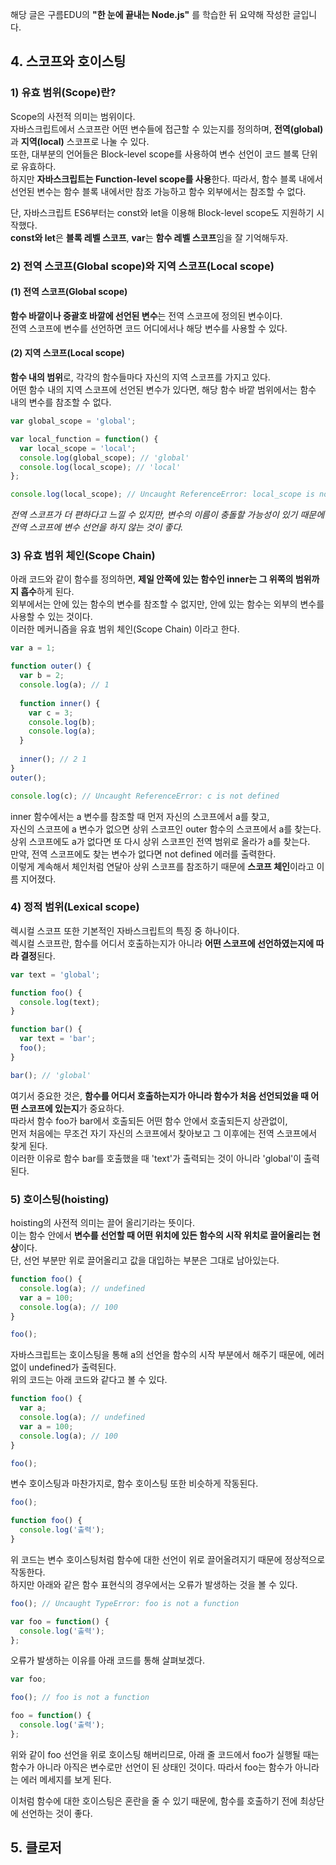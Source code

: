 해당 글은 구름EDU의 **"한 눈에 끝내는 Node.js"** 를 학습한 뒤 요약해 작성한 글입니다.

## 4. 스코프와 호이스팅
### 1) 유효 범위(Scope)란?
Scope의 사전적 의미는 범위이다.  
자바스크립트에서 스코프란 어떤 변수들에 접근할 수 있는지를 정의하며, 
**전역(global)** 과 **지역(local)** 스코프로 나눌 수 있다.  
또한, 대부분의 언어들은 Block-level scope를 사용하여 변수 선언이 코드 블록 단위로 유효하다.  
하지만 **자바스크립트는 Function-level scope를 사용**한다. 따라서, 함수 블록 내에서
선언된 변수는 함수 블록 내에서만 참조 가능하고 함수 외부에서는 참조할 수 없다.

단, 자바스크립트 ES6부터는 const와 let을 이용해 Block-level scope도 지원하기 시작했다.  
**const와 let**은 **블록 레벨 스코프**, **var**는 **함수 레벨 스코프**임을 잘 기억해두자.  

### 2) 전역 스코프(Global scope)와 지역 스코프(Local scope)
#### (1) 전역 스코프(Global scope)
**함수 바깥이나 중괄호 바깥에 선언된 변수**는 전역 스코프에 정의된 변수이다.    
전역 스코프에 변수를 선언하면 코드 어디에서나 해당 변수를 사용할 수 있다.   

#### (2) 지역 스코프(Local scope)
**함수 내의 범위**로, 각각의 함수들마다 자신의 지역 스코프를 가지고 있다.  
어떤 함수 내의 지역 스코프에 선언된 변수가 있다면, 해당 함수 바깥 범위에서는 함수 내의 변수를 참조할 수 없다. 
```js
var global_scope = 'global';

var local_function = function() {
  var local_scope = 'local';
  console.log(global_scope); // 'global'
  console.log(local_scope); // 'local'
};

console.log(local_scope); // Uncaught ReferenceError: local_scope is not defined
```

*전역 스코프가 더 편하다고 느낄 수 있지만, 변수의 이름이 충돌할 가능성이 있기 때문에 전역 스코프에 변수 선언을 하지 않는 것이 좋다.*

### 3) 유효 범위 체인(Scope Chain)
아래 코드와 같이 함수를 정의하면, **제일 안쪽에 있는 함수인 inner는 그 위쪽의 범위까지 흡수**하게 된다.  
외부에서는 안에 있는 함수의 변수를 참조할 수 없지만, 안에 있는 함수는 외부의 변수를 사용할 수 있는 것이다.  
이러한 메커니즘을 유효 범위 체인(Scope Chain) 이라고 한다.
```js
var a = 1;

function outer() {
  var b = 2;
  console.log(a); // 1
  
  function inner() {
    var c = 3;
    console.log(b); 
    console.log(a);
  }
  
  inner(); // 2 1
}
outer();

console.log(c); // Uncaught ReferenceError: c is not defined
```

inner 함수에서는 a 변수를 참조할 때 먼저 자신의 스코프에서 a를 찾고,  
자신의 스코프에 a 변수가 없으면 상위 스코프인 outer 함수의 스코프에서 a를 찾는다.  
상위 스코프에도 a가 없다면 또 다시 상위 스코프인 전역 범위로 올라가 a를 찾는다.  
만약, 전역 스코프에도 찾는 변수가 없다면 not defined 에러를 출력한다.  
이렇게 계속해서 체인처럼 연달아 상위 스코프를 참조하기 때문에 **스코프 체인**이라고 이름 지어졌다.

### 4) 정적 범위(Lexical scope)
렉시컬 스코프 또한 기본적인 자바스크립트의 특징 중 하나이다.  
렉시컬 스코프란, 함수를 어디서 호출하는지가 아니라 **어떤 스코프에 선언하였는지에 따라 결정**된다.  
```js
var text = 'global';

function foo() {
  console.log(text);
}

function bar() {
  var text = 'bar';
  foo();
}

bar(); // 'global'
```

여기서 중요한 것은, **함수를 어디서 호출하는지가 아니라 함수가 처음 선언되었을 때 어떤 스코프에 있는지**가 중요하다.  
따라서 함수 foo가 bar에서 호출되든 어떤 함수 안에서 호출되든지 상관없이,  
먼저 처음에는 무조건 자기 자신의 스코프에서 찾아보고 그 이후에는 전역 스코프에서 찾게 된다.  
이러한 이유로 함수 bar를 호출했을 때 'text'가 출력되는 것이 아니라 'global'이 출력된다.  

### 5) 호이스팅(hoisting)
hoisting의 사전적 의미는 끌어 올리기라는 뜻이다.  
이는 함수 안에서 **변수를 선언할 때 어떤 위치에 있든 함수의 시작 위치로 끌어올리는 현상**이다.  
단, 선언 부분만 위로 끌어올리고 값을 대입하는 부분은 그대로 남아있는다.  
```js
function foo() {
  console.log(a); // undefined
  var a = 100;
  console.log(a); // 100
}

foo();
```
자바스크립트는 호이스팅을 통해 a의 선언을 함수의 시작 부분에서 해주기 때문에, 에러 없이 undefined가 출력된다.  
위의 코드는 아래 코드와 같다고 볼 수 있다.
```js
function foo() {
  var a;
  console.log(a); // undefined
  var a = 100;
  console.log(a); // 100
}

foo();
```

변수 호이스팅과 마찬가지로, 함수 호이스팅 또한 비슷하게 작동된다.
```js
foo();

function foo() {
  console.log('출력');
}
```
위 코드는 변수 호이스팅처럼 함수에 대한 선언이 위로 끌어올려지기 때문에 정상적으로 작동한다.  
하지만 아래와 같은 함수 표현식의 경우에서는 오류가 발생하는 것을 볼 수 있다.
```js
foo(); // Uncaught TypeError: foo is not a function

var foo = function() {
  console.log('출력');
};
```
오류가 발생하는 이유를 아래 코드를 통해 살펴보겠다.
```js
var foo;

foo(); // foo is not a function

foo = function() {
  console.log('출력');
};
```
위와 같이 foo 선언을 위로 호이스팅 해버리므로, 아래 줄 코드에서 foo가 실행될 때는 함수가 아니라 아직은 변수로만 선언이 된 상태인 것이다. 
따라서 foo는 함수가 아니라는 에러 메세지를 보게 된다.  

이처럼 함수에 대한 호이스팅은 혼란을 줄 수 있기 때문에, 함수를 호출하기 전에 최상단에 선언하는 것이 좋다.

## 5. 클로저
